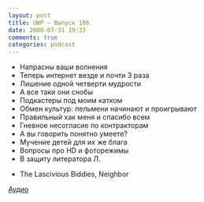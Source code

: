 ```yaml
---
layout: post
title: UWP – Выпуск 186
date: 2008-07-31 19:33
comments: true
categories: podcast
---
```


- Напрасны ваши волнения
- Теперь интернет везде и почти 3 раза
- Лишение одной четверти мудрости
- А все таки они снобы
- Подкастеры под моим катком
- Обмен культур: пельмени начинают и проигрывают
- Правильный хак меня и спасибо всем
- Гневное несогласие по контракторам
- А вы говорить понятно умеете?
- Мучение детей для их же блага
- Вопросы про HD и фоторежимы
- В защиту литератора Л.


* Тhe Lascivious Biddies, Neighbor

[Аудио](https://podcast.umputun.com/media/ump_podcast186.mp3)
<audio src="https://podcast.umputun.com/media/ump_podcast186.mp3" preload="none">